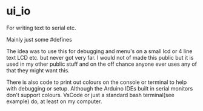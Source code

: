 # ui_io
For writing text to serial etc.

Mainly just some #defines

The idea was to use this for debugging and menu's on a small lcd or 4 line text LCD etc. but never got very far. I would not of made this public but it is used in my other public stuff and on the off chance anyone ever uses any of that they might want this.

There is also code to print out colours on the console or terminal to help with debugging or setup. Although the Arduino IDEs built in serial monitors don't support colours. VsCode or just a standard bash terminal(see example) do, at least on my computer.
